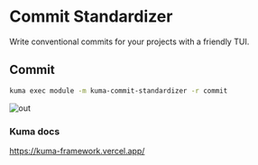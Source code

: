 
# Commit Standardizer

Write conventional commits for your projects with a friendly TUI.

## Commit

```bash
kuma exec module -m kuma-commit-standardizer -r commit
```

![out](https://github.com/user-attachments/assets/676579fe-66fa-4596-88e2-6a27c0931206)

### Kuma docs 
https://kuma-framework.vercel.app/
